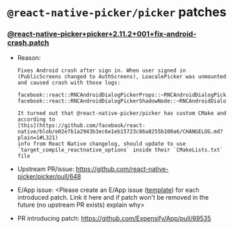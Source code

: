 # `@react-native-picker/picker` patches

### [@react-native-picker+picker+2.11.2+001+fix-android-crash.patch](@react-native-picker+picker+2.11.2+001+fix-android-crash.patch)

- Reason:

    ```
    Fixes Android crash after sign in. When user signed in (PublicScreens changed to AuthScreens), LoacalePicker was unmounted and caused crash with those logs:

    facebook::react::RNCAndroidDialogPickerProps::~RNCAndroidDialogPickerProps()
    facebook::react::RNCAndroidDialogPickerShadowNode::~RNCAndroidDialogPickerShadowNode()
  
    It turned out that @react-native-picker/picker has custom CMake and according to
    [this](https://github.com/facebook/react-native/blob/e02e7b1a2943b3ec6e1eb15723c86a8255b100a6/CHANGELOG.md?plain=1#L321)
    info from React Native changelog, should update to use `target_compile_reactnative_options` inside their `CMakeLists.txt` file
    ```

- Upstream PR/issue: https://github.com/react-native-picker/picker/pull/648
- E/App issue: <Please create an E/App issue ([template](./../.github/ISSUE_TEMPLATE/NewPatchTemplate.md)) for each introduced patch. Link it here and if patch won't be removed in the future (no upstream PR exists) explain why>
- PR introducing patch: https://github.com/Expensify/App/pull/69535
